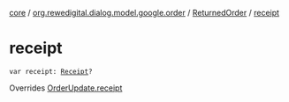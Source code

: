 [core](../../index.md) / [org.rewedigital.dialog.model.google.order](../index.md) / [ReturnedOrder](index.md) / [receipt](./receipt.md)

# receipt

`var receipt: `[`Receipt`](../-receipt/index.md)`?`

Overrides [OrderUpdate.receipt](../-order-update/receipt.md)

